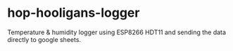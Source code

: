 # hop-hooligans-logger
Temperature &amp; humidity logger using ESP8266 HDT11 and sending the data directly to google sheets.
